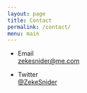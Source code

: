 ```yaml
---
layout: page
title: Contact
permalink: /contact/
menu: main
---
```


+ Email  
[zekesnider@me.com](mailto:zekesnider@me.com)

+ Twitter  
[@ZekeSnider](https://twitter.com/messages/compose?recipient_id=187331666)